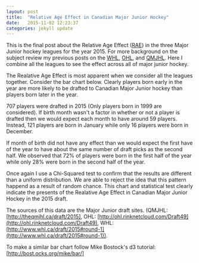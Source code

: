 ```yaml
---
layout: post
title:  "Relative Age Effect in Canadian Major Junior Hockey"
date:   2015-11-02 12:23:37
categories: jekyll update
---
```

<style>

.bar {
  fill: steelblue;
}

.bar:hover {
	fill: brown;
}

.axis {
	font: 10px sans-serif;
}

.axis path,
.axis line {
	fill: none;
	stroke: #000;
	shape-rendering: crispEdges;
}

.x.axis path {
	display: none;
}
.d3-tip {
	line-height: 1;
	font-weight: bold;
	padding: 10px;
	background: rgba(0,0,0,0.8);
	color: #fff;
	border-radius: 2px;
}

/* Creates a small triangle extender for the tooltip */
.d3-tip:after {
	box-sizing: border-box;
	display: inline;
	font-size: 8px;
	width = 100%;
	line-height: 1;
	color: rgba(0,0,0, 0.8);
	content: "\25BC";
	position: absolute;
	text-align: center;	
}

/* Style northward tooltips differently */
d3.-tip.n:after {
	margin: -1px 0 0 0;
	top: 100%;
	left: 0;
}
</style>

This is the final post about the Relative Age Effect ([RAE](https://en.wikipedia.org/wiki/Relative_age_effect)) in the three Major Junior hockey leagues for the year 2015.  For more background on the subject review my previous posts on the [WHL], [OHL], and [QMJHL].  Here I combine all the leagues to see the effect across all of major junior hockey.

The Realative Age Effect is most apparent when we consider all the leagues together. Consider the bar chart below. Clearly players born early in the year are more likely to be drafted to Canadian Major Junior hockey than players born later in the year. 

<div id="example" font-size="40px"></div>

707 players were drafted in 2015 (Only players born in 1999 are considered).  If birth month wasn't a factor in whether or not a player is drafted then we would expect each month to have around 59 players. Instead, 121 players are born in January while only 16 players were born in December. 

If month of birth did not have any effect than we would expect the first have of the year to have about the same number of draft picks as the second half.  We observed that 72% of players were born in the first half of the year while only 28% were born in the second half of the year. 

Once again I use a Chi-Squared test to confirm that the results are different than a uniform distribution.  We are able to reject the idea that this pattern happend as a result of random chance.  This chart and statistical test clearly indicate the presents of the Realative Age Effect in Canadian Major Junior Hockey in the 2015 draft.

The sources of this data are the Major Junior draft sites. (QMJHL: [http://theqmjhl.ca/draft/2015], OHL: [http://ohl.rinknetcloud.com/Draft49](http://ohl.rinknetcloud.com/Draft49), WHL: [http://www.whl.ca/draft/2015#round-1](http://www.whl.ca/draft/2015#round-1)).  

To make a similar bar chart follow Mike Bostock's d3 tutorial: [http://bost.ocks.org/mike/bar/]


<script src="https://cdnjs.cloudflare.com/ajax/libs/d3/3.4.12/d3.js"></script>
<script src="http://labratrevenge.com/d3-tip/javascripts/d3.tip.v0.6.3.js"></script>
<script src="{{site.basurl}}/js/CMJ-Histogram-2015.js"></script>


[http://bost.ocks.org/mike/bar/]: http://bost.ocks.org/mike/bar/
[http://theqmjhl.ca/draft/2015]: http://theqmjhl.ca/draft/2015

[OHL]:	{{site.basurl}}/_posts/2015-10-28-OHL-Relative-Age-Effect-2015.markdown"
[WHL]:	{{site.basurl}}/_posts/2015-05-13-WHL-Relative-Age-Effect-2015.markdown"
[QMJHL]: {{site.basurl}}/_posts/2015-11-01-QMJHL-Relative-Age-Effect-2015.markdown"
